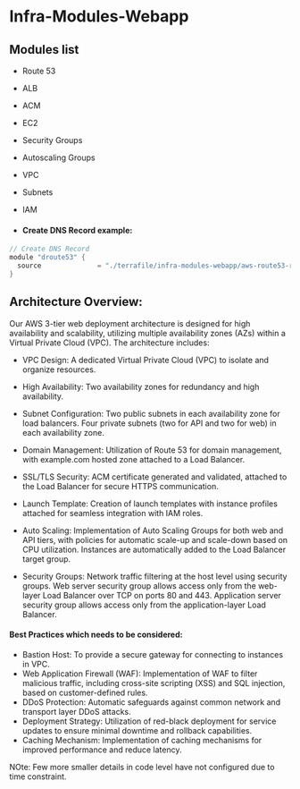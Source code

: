 # Infra-Modules-Webapp

## Modules list

- Route 53 
- ALB
- ACM
- EC2
- Security Groups
- Autoscaling Groups
- VPC
- Subnets
- IAM

- #### Create DNS Record example:
```go
// Create DNS Record 
module "droute53" {
  source              = "./terrafile/infra-modules-webapp/aws-route53-record"
}
```
## Architecture Overview:

Our AWS 3-tier web deployment architecture is designed for high availability and scalability, utilizing multiple availability zones (AZs) within a Virtual Private Cloud (VPC). The architecture includes:

- VPC Design:
A dedicated Virtual Private Cloud (VPC) to isolate and organize resources.

- High Availability:
Two availability zones for redundancy and high availability.

- Subnet Configuration:
Two public subnets in each availability zone for load balancers.
Four private subnets (two for API and two for web) in each availability zone.

- Domain Management:
Utilization of Route 53 for domain management, with example.com hosted zone attached to a Load Balancer.

- SSL/TLS Security:
ACM certificate generated and validated, attached to the Load Balancer for secure HTTPS communication.

- Launch Template:
Creation of launch templates with instance profiles attached for seamless integration with IAM roles.

- Auto Scaling:
Implementation of Auto Scaling Groups for both web and API tiers, with policies for automatic scale-up and scale-down based on CPU utilization.
Instances are automatically added to the Load Balancer target group.

- Security Groups:
Network traffic filtering at the host level using security groups.
Web server security group allows access only from the web-layer Load Balancer over TCP on ports 80 and 443.
Application server security group allows access only from the application-layer Load Balancer.

#### Best Practices which needs to be considered:

- Bastion Host:
To provide a secure gateway for connecting to instances in VPC.
- Web Application Firewall (WAF):
Implementation of WAF to filter malicious traffic, including cross-site scripting (XSS) and SQL injection, based on customer-defined rules.
- DDoS Protection:
Automatic safeguards against common network and transport layer DDoS attacks.
- Deployment Strategy:
Utilization of red-black deployment for service updates to ensure minimal downtime and rollback capabilities.
- Caching Mechanism:
Implementation of caching mechanisms for improved performance and reduce latency.

NOte: Few more smaller details in code level have not configured due to time constraint.
